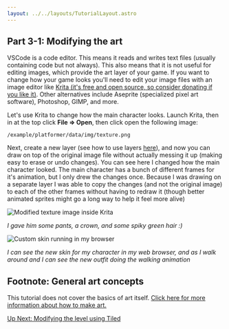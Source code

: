 ```yaml
---
layout: ../../layouts/TutorialLayout.astro
---
```

## Part 3-1: Modifying the art
VSCode is a code editor. This means it reads and writes text files (usually containing code but not always). This also means that it is not useful for editing images, which provide the art layer of your game. If you want to change how your game looks you'll need to edit your image files with an image editor like [Krita (it's free and open source, so consider donating if you like it)](https://krita.org/en/). Other alternatives include Aseprite (specialized pixel art software), Photoshop, GIMP, and more.

Let's use Krita to change how the main character looks. Launch Krita, then in at the top click **File => Open**, then click open the following image:
```
/example/platformer/data/img/texture.png
```

Next, create a new layer (see how to use layers [here](https://www.youtube.com/watch?v=g2ZoQobsSWE)), and now you can draw on top of the original image file without actually messing it up (making easy to erase or undo changes). You can see here I changed how the main character looked. The main character has a bunch of different frames for it's animation, but I only drew the changes once. Because I was drawing on a separate layer I was able to copy the changes (and not the original image) to each of the other frames without having to redraw it (though better animated sprites might go a long way to help it feel more alive)

![Modified texture image inside Krita](/img/tutorial/texture-in-krita.png)

*I gave him some pants, a crown, and some spiky green hair :)*

![Custom skin running in my browser](/img/tutorial/new-skin-demo.png)

*I can see the new skin for my character in my web browser, and as I walk around and I can see the new outfit doing the walking animation*

## Footnote: General art concepts
This tutorial does not cover the basics of art itself. [Click here for more information about how to make art.](/tutorial/learn-about-art)

<a href="/tutorial/part-3-2-modifying-the-level" class="next">Up Next: Modifying the level using Tiled</a>